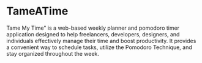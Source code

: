 # TameATime
Tame My Time" is a web-based weekly planner and pomodoro timer application designed to help freelancers, developers, designers, and individuals effectively manage their time and boost productivity. It provides a convenient way to schedule tasks, utilize the Pomodoro Technique, and stay organized throughout the week.
